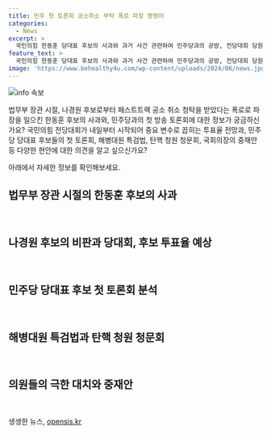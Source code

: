```yaml
---
title: 민주 첫 토론회 공소취소 부탁 폭로 파장 명령어
categories:
  - News
excerpt: >
  국민의힘 한동훈 당대표 후보의 사과와 과거 사건 관련하여 민주당과의 공방, 전당대회 당원 투표율에 대한 관심이 집중됨. 한동훈 후보의 신속한 사과 배경과 나경원 후보의 비판, 민주당의 비판과 향후 조치, 당원 투표율 전망, 더불어민주당의 첫 토론회 및 해병대원 특검법에 대한 입장, 내일 탄핵 청원 청문회 전망, 국민의힘 의원들의 주장과 공익신고자의 발언, 우원식 국회의장의 중재안과 여당의 반응 등이 주요 관심사임.
feature_text: >
  국민의힘 한동훈 당대표 후보의 사과와 과거 사건 관련하여 민주당과의 공방, 전당대회 당원 투표율에 대한 관심이 집중됨. 한동훈 후보의 신속한 사과 배경과 나경원 후보의 비판, 민주당의 비판과 향후 조치, 당원 투표율 전망, 더불어민주당의 첫 토론회 및 해병대원 특검법에 대한 입장, 내일 탄핵 청원 청문회 전망, 국민의힘 의원들의 주장과 공익신고자의 발언, 우원식 국회의장의 중재안과 여당의 반응 등이 주요 관심사임.
image: 'https://www.behealthy4u.com/wp-content/uploads/2024/06/news.jpg'
---
```


<p><img src="https://www.behealthy4u.com/wp-content/uploads/2024/06/news.jpg" alt="info 속보" /></p>

<p>법무부 장관 시절, 나경원 후보로부터 패스트트랙 공소 취소 청탁을 받았다는 폭로로 파장을 일으킨 한동훈 후보의 사과와, 민주당과의 첫 방송 토론회에 대한 정보가 궁금하신가요? 국민의힘 전당대회가 내일부터 시작되어 중요 변수로 꼽히는 투표율 전망과, 민주당 당대표 후보들의 첫 토론회, 해병대원 특검법, 탄핵 청원 청문회, 국회의장의 중재안 등 다양한 현안에 대한 의견을 알고 싶으신가요? </p>

<p>아래에서 자세한 정보를 확인해보세요. </p>

<h2 data-ke-size="size26">법무부 장관 시절의 한동훈 후보의 사과</h2>

<p data-ke-size="size16">&nbsp;</p>

<h2 data-ke-size="size26">나경원 후보의 비판과 당대회, 후보 투표율 예상</h2>

<p data-ke-size="size16">&nbsp;</p>

<h2 data-ke-size="size26">민주당 당대표 후보 첫 토론회 분석</h2>

<p data-ke-size="size16">&nbsp;</p>

<h2 data-ke-size="size26">해병대원 특검법과 탄핵 청원 청문회</h2>

<p data-ke-size="size16">&nbsp;</p>

<h2 data-ke-size="size26">의원들의 극한 대치와 중재안</h2>

<p data-ke-size="size16">&nbsp;</p>
생생한 뉴스, <a href="https://opensis.kr" rel="dofollow">opensis.kr</a>


